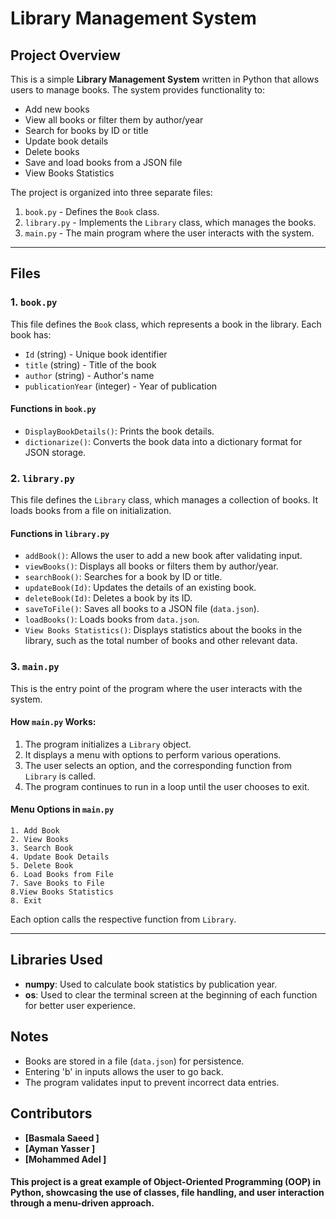 # Library Management System

## Project Overview
This is a simple **Library Management System** written in Python that allows users to manage books. The system provides functionality to:
- Add new books
- View all books or filter them by author/year
- Search for books by ID or title
- Update book details
- Delete books
- Save and load books from a JSON file
- View Books Statistics

The project is organized into three separate files:
1. `book.py` - Defines the `Book` class.
2. `library.py` - Implements the `Library` class, which manages the books.
3. `main.py` - The main program where the user interacts with the system.

---
## Files

### 1. `book.py`
This file defines the `Book` class, which represents a book in the library. Each book has:
- `Id` (string) - Unique book identifier
- `title` (string) - Title of the book
- `author` (string) - Author's name
- `publicationYear` (integer) - Year of publication

#### Functions in `book.py`
- `DisplayBookDetails()`: Prints the book details.
- `dictionarize()`: Converts the book data into a dictionary format for JSON storage.

### 2. `library.py`
This file defines the `Library` class, which manages a collection of books. It loads books from a file on initialization.

#### Functions in `library.py`
- `addBook()`: Allows the user to add a new book after validating input.
- `viewBooks()`: Displays all books or filters them by author/year.
- `searchBook()`: Searches for a book by ID or title.
- `updateBook(Id)`: Updates the details of an existing book.
- `deleteBook(Id)`: Deletes a book by its ID.
- `saveToFile()`: Saves all books to a JSON file (`data.json`).
- `loadBooks()`: Loads books from `data.json`.
- `View Books Statistics()`: Displays statistics about the books in the library, such as the total number of books and other relevant data.


### 3. `main.py`
This is the entry point of the program where the user interacts with the system.

#### How `main.py` Works:
1. The program initializes a `Library` object.
2. It displays a menu with options to perform various operations.
3. The user selects an option, and the corresponding function from `Library` is called.
4. The program continues to run in a loop until the user chooses to exit.

#### Menu Options in `main.py`
```
1. Add Book
2. View Books
3. Search Book
4. Update Book Details
5. Delete Book
6. Load Books from File
7. Save Books to File
8.View Books Statistics
8. Exit
```
Each option calls the respective function from `Library`.

---
## Libraries Used
- **numpy**: Used to calculate book statistics by publication year.
- **os**: Used to clear the terminal screen at the beginning of each function for better user experience.

## Notes
- Books are stored in a file (`data.json`) for persistence.
- Entering 'b' in inputs allows the user to go back.
- The program validates input to prevent incorrect data entries.

## Contributors
- **[Basmala Saeed ]**
- **[Ayman Yasser ]**
-  **[Mohammed Adel ]** 
#### This project is a great example of **Object-Oriented Programming (OOP)** in Python, showcasing the use of classes, file handling, and user interaction through a menu-driven approach.

